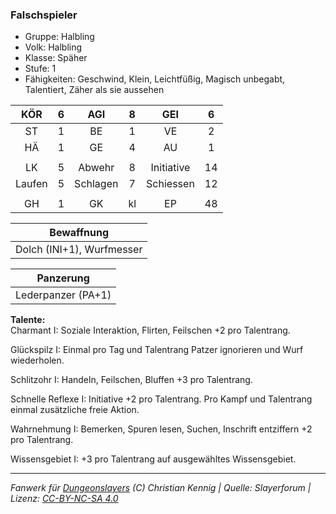 ### Falschspieler

- Gruppe: Halbling
- Volk: Halbling
- Klasse: Späher
- Stufe: 1
- Fähigkeiten: Geschwind, Klein, Leichtfüßig, Magisch unbegabt, Talentiert, Zäher als sie aussehen

|  KÖR   |  6  |   AGI    |  8  |    GEI     |  6  |
| :----: | :-: | :------: | :-: | :--------: | :-: |
|   ST   |  1  |    BE    |  1  |     VE     |  2  |
|   HÄ   |  1  |    GE    |  4  |     AU     |  1  |
|        |     |          |     |            |     |
|   LK   |  5  |  Abwehr  |  8  | Initiative | 14  |
| Laufen |  5  | Schlagen |  7  | Schiessen  | 12  |
|        |     |          |     |            |     |
|   GH   |  1  |    GK    | kl  |     EP     | 48  |

|        Bewaffnung         |
| :-----------------------: |
| Dolch (INI+1), Wurfmesser |

|     Panzerung      |
| :----------------: |
| Lederpanzer (PA+1) |

**Talente:**  
Charmant I: Soziale Interaktion, Flirten, Feilschen +2 pro Talentrang.

Glückspilz I: Einmal pro Tag und Talentrang Patzer ignorieren und Wurf wiederholen.

Schlitzohr I: Handeln, Feilschen, Bluffen +3 pro Talentrang.

Schnelle Reflexe I: Initiative +2 pro Talentrang. Pro Kampf und Talentrang einmal zusätzliche freie Aktion.

Wahrnehmung I: Bemerken, Spuren lesen, Suchen, Inschrift entziffern +2 pro Talentrang.

Wissensgebiet I: +3 pro Talentrang auf ausgewähltes Wissensgebiet.

---

_Fanwerk für [Dungeonslayers](https://www.dungeonslayers.net/) (C) Christian Kennig | Quelle: Slayerforum | Lizenz: [CC-BY-NC-SA 4.0](https://creativecommons.org/licenses/by-nc-sa/4.0/deed.de)_
